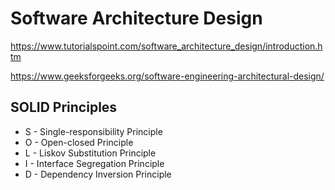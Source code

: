 # Software Architecture Design

https://www.tutorialspoint.com/software_architecture_design/introduction.htm

https://www.geeksforgeeks.org/software-engineering-architectural-design/

## SOLID Principles

* S - Single-responsibility Principle
* O - Open-closed Principle
* L - Liskov Substitution Principle
* I - Interface Segregation Principle
* D - Dependency Inversion Principle
